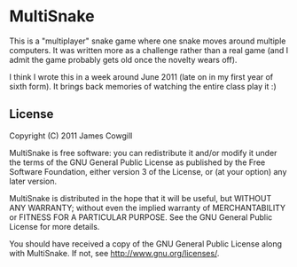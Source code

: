 # MultiSnake
This is a "multiplayer" snake game where one snake moves around multiple
computers. It was written more as a challenge rather than a real game
(and I admit the game probably gets old once the novelty wears off).

I think I wrote this in a week around June 2011 (late on in my first year
of sixth form). It brings back memories of watching the entire class play it :)

## License
Copyright (C) 2011 James Cowgill

MultiSnake is free software: you can redistribute it and/or modify
it under the terms of the GNU General Public License as published by
the Free Software Foundation, either version 3 of the License, or
(at your option) any later version.

MultiSnake is distributed in the hope that it will be useful,
but WITHOUT ANY WARRANTY; without even the implied warranty of
MERCHANTABILITY or FITNESS FOR A PARTICULAR PURPOSE.  See the
GNU General Public License for more details.

You should have received a copy of the GNU General Public License
along with MultiSnake.  If not, see <http://www.gnu.org/licenses/>.
